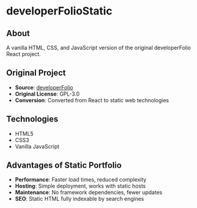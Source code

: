# developerFolioStatic

## About
A vanilla HTML, CSS, and JavaScript version of the original developerFolio React project.

## Original Project
- **Source**: [developerFolio](https://github.com/saadpasta/developerFolio)
- **Original License**: GPL-3.0
- **Conversion**: Converted from React to static web technologies

## Technologies
- HTML5
- CSS3
- Vanilla JavaScript

## Advantages of Static Portfolio 

- **Performance**: Faster load times, reduced complexity
- **Hosting**: Simple deployment, works with static hosts
- **Maintenance**: No framework dependencies, fewer updates
- **SEO**: Static HTML fully indexable by search engines
